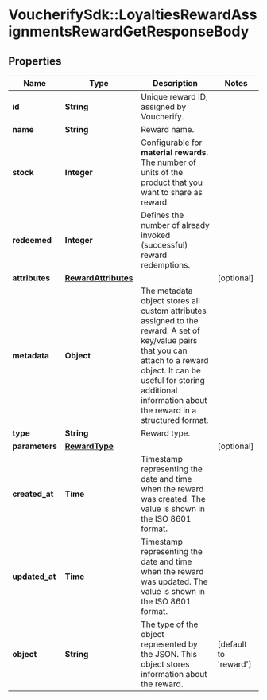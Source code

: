 # VoucherifySdk::LoyaltiesRewardAssignmentsRewardGetResponseBody

## Properties

| Name | Type | Description | Notes |
| ---- | ---- | ----------- | ----- |
| **id** | **String** | Unique reward ID, assigned by Voucherify. |  |
| **name** | **String** | Reward name. |  |
| **stock** | **Integer** | Configurable for **material rewards**. The number of units of the product that you want to share as reward. |  |
| **redeemed** | **Integer** | Defines the number of already invoked (successful) reward redemptions.  |  |
| **attributes** | [**RewardAttributes**](RewardAttributes.md) |  | [optional] |
| **metadata** | **Object** | The metadata object stores all custom attributes assigned to the reward. A set of key/value pairs that you can attach to a reward object. It can be useful for storing additional information about the reward in a structured format. |  |
| **type** | **String** | Reward type. |  |
| **parameters** | [**RewardType**](RewardType.md) |  | [optional] |
| **created_at** | **Time** | Timestamp representing the date and time when the reward was created. The value is shown in the ISO 8601 format. |  |
| **updated_at** | **Time** | Timestamp representing the date and time when the reward was updated. The value is shown in the ISO 8601 format. |  |
| **object** | **String** | The type of the object represented by the JSON. This object stores information about the reward. | [default to &#39;reward&#39;] |

